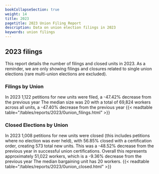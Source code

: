 ```yaml
---
bookCollapseSection: true
weight: 14
title: 2023
pagetitle: 2023 Union Filing Report
description: Data on union election filings in 2023
keywords: union filings
---
```


## 2023 filings

This report details the number of filings and closed units in 2023. As a reminder, we are only showing filings and closures related to single union elections (rare multi-union elections are excluded).

### Filings by Union
In 2023 1,122 petitions for new units were filed, a -47.42% decrease from the previous year The median size was 20 with a total of 69,824 workers across all units, a -47.40% decrease from the previous year
{{< readtable table="/tables/reports/2023/0union_filings.html" >}}

### Closed Elections by Union
In 2023 1,008 petitions for new units were closed (this includes petitions where no election was ever held), with 56.85% closed with a certification order, creating 573 total new units. This was a -48.52% decrease from the previous year in successful union certifications. Overall this represents approximately 51,022 workers, which is a -9.36% decrease from the previous year The median bargaining unit has 20 workers.
{{< readtable table="/tables/reports/2023/0union_closed.html" >}}
